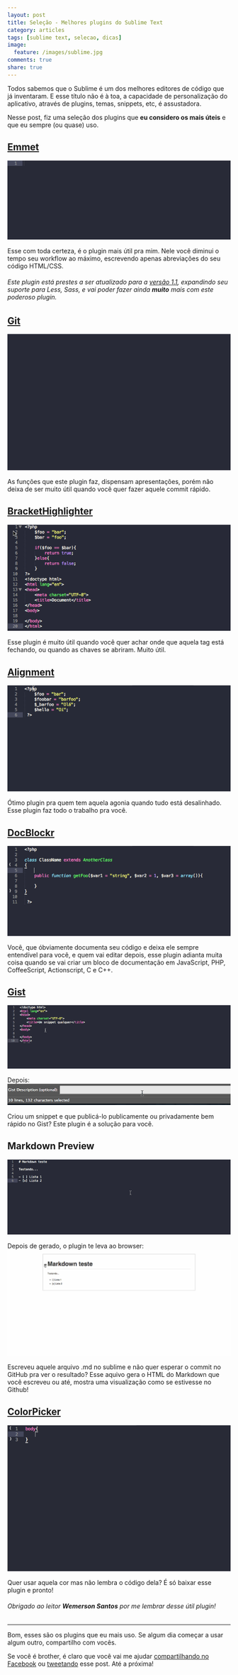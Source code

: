 ```yaml
---
layout: post
title: Seleção - Melhores plugins do Sublime Text
category: articles
tags: [sublime text, selecao, dicas]
image:
  feature: /images/sublime.jpg
comments: true
share: true
---
```


Todos sabemos que o Sublime é um dos melhores editores de código que já inventaram. E esse título não é à toa, a capacidade de personalização do aplicativo, através de plugins, temas, snippets, etc, é assustadora.

Nesse post, fiz uma seleção dos plugins que **eu considero os mais úteis** e que eu sempre (ou quase) uso.

## [Emmet](https://github.com/sergeche/emmet-sublime#readme)

![Demonstação do plugin Emmet](/images/sublime-best-plugins-gif/emmet-demo.gif)

Esse com toda certeza, é o plugin mais útil pra mim. Nele você diminui o tempo seu workflow ao máximo, escrevendo apenas abreviações do seu código HTML/CSS.

###### Este plugin está prestes a ser atualizado para a [versão 1.1](http://emmet.io/blog/beta-v1-1/), expandindo seu suporte para Less, Sass, e vai poder fazer ainda **muito** mais com este poderoso plugin.

## [Git](https://sublimegit.net/)

![Demonstação do plugin Git](/images/sublime-best-plugins-gif/git-demo.gif)

As funções que este plugin faz, dispensam apresentações, porém não deixa de ser muito útil quando você quer fazer aquele commit rápido.

## [BracketHighlighter](https://github.com/facelessuser/BracketHighlighter)

![Demonstação do plugin BracketHighlighter](/images/sublime-best-plugins-gif/brackethighlighter-demo.gif)

Esse plugin é muito útil quando você quer achar onde que aquela tag está fechando, ou quando as chaves se abriram. Muito útil.

## [Alignment](http://wbond.net/sublime_packages/alignment)

![Demonstação do plugin Alignment](/images/sublime-best-plugins-gif/alignment-demo.gif)

Ótimo plugin pra quem tem aquela agonia quando tudo está desalinhado. Esse plugin faz todo o trabalho pra você.

## [DocBlockr](https://github.com/spadgos/sublime-jsdocs)

![Demonstação do plugin DocBlockr](/images/sublime-best-plugins-gif/docblockr-demo.gif)

Você, que óbviamente documenta seu código e deixa ele sempre entendível para você, e quem vai editar depois, esse plugin adianta muita coisa quando se vai criar um bloco de documentação em JavaScript, PHP, CoffeeScript, Actionscript, C e C++.

## [Gist](https://github.com/condemil/Gist)

![Demonstação do plugin Gist 1](/images/sublime-best-plugins-gif/gist-demo1.gif)

Depois:
![Demonstação do plugin Gist 2](/images/sublime-best-plugins-gif/gist-demo2.gif)

Criou um snippet e que publicá-lo publicamente ou privadamente bem rápido no Gist? Este plugin é a solução para você.

## Markdown Preview

![Demonstação do plugin Gist 1](/images/sublime-best-plugins-gif/markdown-demo1.gif)

Depois de gerado, o plugin te leva ao browser:
![Demonstação do plugin Gist 2](/images/sublime-best-plugins-gif/markdown-demo2.gif)

Escreveu aquele arquivo .md no sublime e não quer esperar o commit no GitHub pra ver o resultado? Esse aquivo gera o HTML do Markdown que você escreveu ou até, mostra uma visualização como se estivesse no Github!

## [ColorPicker](http://weslly.github.io/ColorPicker/)

![Demonstação do plugin ColorPicker](/images/sublime-best-plugins-gif/colorpicker-demo.gif)

Quer usar aquela cor mas não lembra o código dela? É só baixar esse plugin e pronto!

###### Obrigado ao leitor **Wemerson Santos** por me lembrar desse útil plugin!

---

Bom, esses são os plugins que eu mais uso. Se algum dia começar a usar algum outro, compartilho com vocês.

Se você é brother, é claro que você vai me ajudar [compartilhando no Facebook](https://www.facebook.com/sharer/sharer.php?u=http://www.carvalhoweb.com/articles/melhores-plugins-sublime-text/) ou [tweetando](https://twitter.com/intent/tweet?text=http://www.carvalhoweb.com/articles/melhores-plugins-sublime-text/) esse post. Até a próxima!